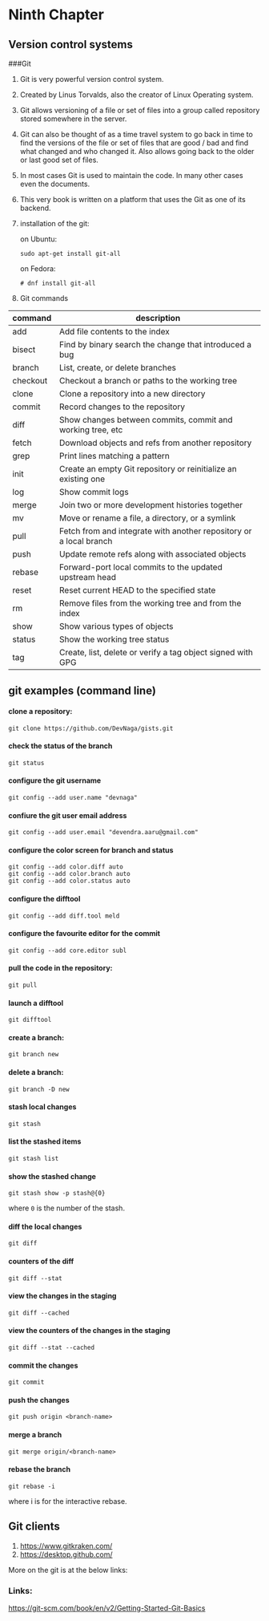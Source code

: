 # Ninth Chapter

## Version control systems
###Git

1.  Git is very powerful version control system.
2.  Created by Linus Torvalds, also the creator of Linux Operating system.
3.  Git allows versioning of a file or set of files into a group called repository stored somewhere in the server.
4.  Git can also be thought of as a time travel system to go back in time to find the versions of the file or set of files that are good / bad and find what changed and who changed it. Also allows going back to the older or last good set of files.
5.  In most cases Git is used to maintain the code. In many other cases even the documents.
6.  This very book is written on a platform that uses the Git as one of its backend.
7.  installation of the git:

    on Ubuntu:
    
        sudo apt-get install git-all
        
    on Fedora:
    
        # dnf install git-all
   

7.  Git commands


| command | description |
|---------|-------------|
|add  |      Add file contents to the index|
|bisect |    Find by binary search the change that introduced a bug |
|branch  |    List, create, or delete branches |
|checkout |   Checkout a branch or paths to the working tree |
| clone  |     Clone a repository into a new directory |
| commit  |    Record changes to the repository |
| diff  |      Show changes between commits, commit and working tree, etc |
| fetch  |    Download objects and refs from another repository |
| grep   |     Print lines matching a pattern |
| init   |     Create an empty Git repository or reinitialize an existing one |
|log    |     Show commit logs |
|merge  |     Join two or more development histories together |
| mv    |       Move or rename a file, a directory, or a symlink |
| pull      |   Fetch from and integrate with another repository or a local branch |
| push     |    Update remote refs along with associated objects |
|rebase  |    Forward-port local commits to the updated upstream head |
| reset   |    Reset current HEAD to the specified state |
| rm     |     Remove files from the working tree and from the index |
|show  |      Show various types of objects |
| status  |    Show the working tree status |
|tag   |      Create, list, delete or verify a tag object signed with GPG |


## git examples (command line)

#### clone a repository:

```
git clone https://github.com/DevNaga/gists.git
```

#### check the status of the branch

```
git status
```

#### configure the git username

```
git config --add user.name "devnaga"
```

#### confiure the git user email address

```
git config --add user.email "devendra.aaru@gmail.com"
```

#### configure the color screen for branch and status

```
git config --add color.diff auto
git config --add color.branch auto
git config --add color.status auto
```

#### configure the difftool

```
git config --add diff.tool meld
```

#### configure the favourite editor for the commit

```
git config --add core.editor subl
```

#### pull the code in the repository:

```
git pull
```

#### launch a difftool

```
git difftool
```

#### create a branch:

```
git branch new
```

#### delete a branch:

```
git branch -D new
```

#### stash local changes

```
git stash
```

#### list the stashed items

```
git stash list
```

#### show the stashed change

```
git stash show -p stash@{0}
```

where `0` is the number of the stash.

#### diff the local changes

```
git diff
```

#### counters of the diff

```
git diff --stat
```

#### view the changes in the staging

```
git diff --cached
```

#### view the counters of the changes in the staging

```
git diff --stat --cached
```

#### commit the changes

```
git commit
```

#### push the changes

```
git push origin <branch-name>
```

#### merge a branch

```
git merge origin/<branch-name>
```

#### rebase the branch

```
git rebase -i
```

where i is for the interactive rebase.


## Git clients
1. https://www.gitkraken.com/
2. https://desktop.github.com/

More on the git is at the below links:

### Links:

https://git-scm.com/book/en/v2/Getting-Started-Git-Basics

